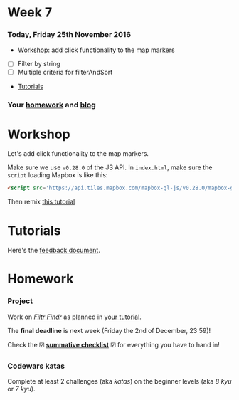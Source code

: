# Week 7

### Today, Friday 25th November 2016

* [Workshop](#workshop): add click functionality to the map markers 
* [ ] Filter by string
* [ ] Multiple criteria for filterAndSort
* [Tutorials](#tutorials)

### Your [homework](#homework) and [blog](#blog)


# Workshop

Let's add click functionality to the map markers.

Make sure we use `v0.28.0` of the JS API. In `index.html`, make sure the `script` loading Mapbox is like this:
```html
<script src='https://api.tiles.mapbox.com/mapbox-gl-js/v0.28.0/mapbox-gl.js'></script>
```

Then remix [this tutorial](https://www.mapbox.com/mapbox-gl-js/example/set-popup) 


# Tutorials

Here's the [feedback document](https://docs.google.com/document/d/1EhDq-ly8zI0UmBy83ZzOyYXjSjiu77nBVCTj6yBtZaE/edit#heading=h.2ruq2spchq1t).


# Homework

### Project

Work on [*Filtr Findr*](../../projects/filtr-findr) as planned in [your tutorial](https://docs.google.com/document/d/1EhDq-ly8zI0UmBy83ZzOyYXjSjiu77nBVCTj6yBtZaE/edit#heading=h.2ruq2spchq1t).

The **final deadline** is next week (Friday the 2nd of December, 23:59)!

Check the :ballot_box_with_check: [**summative checklist**](../08/#checklist) :ballot_box_with_check: for everything you have to hand in!

### Codewars katas

Complete at least 2 challenges (aka *katas*) on the beginner levels (aka *8 kyu* or *7 kyu*).